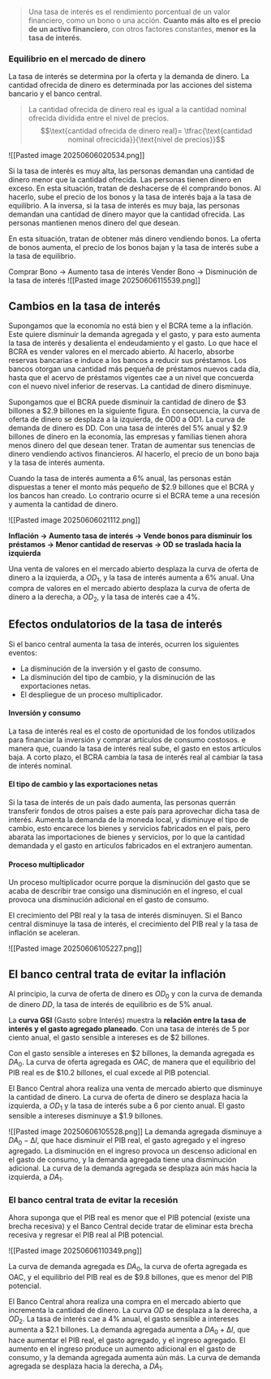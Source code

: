 > Una tasa de interés es el rendimiento porcentual de un valor financiero, como un bono o una acción. **Cuanto más alto es el precio de un activo financiero**, con otros factores constantes, **menor es la tasa de interés**.

### Equilibrio en el mercado de dinero 

La tasa de interés se determina por la oferta y la demanda de dinero. La cantidad ofrecida de dinero es determinada por las acciones del sistema bancario y el banco central. 

> La cantidad ofrecida de dinero real es igual a la cantidad nominal ofrecida dividida entre el nivel de precios. $$\text{cantidad ofrecida de dinero real}= \tfrac{\text{cantidad nominal ofrecicida}}{\text{nivel de precios}}$$

![[Pasted image 20250606020534.png]]

Si la tasa de interés es muy alta, las personas demandan una cantidad de dinero menor que la cantidad ofrecida. Las personas tienen dinero en exceso. En esta situación, tratan de deshacerse de él comprando bonos. Al hacerlo, sube el precio de los bonos y la tasa de interés baja a la tasa de equilibrio. A la inversa, si la tasa de interés es muy baja, las personas demandan una cantidad de dinero mayor que la cantidad ofrecida. Las personas mantienen menos dinero del que desean.

 En esta situación, tratan de obtener más dinero vendiendo bonos. La oferta de bonos aumenta, el precio de los bonos bajan y la tasa de interés sube a la tasa de equilibrio.
 
 Comprar Bono -> Aumento tasa de interés
Vender Bono -> Disminución de la tasa de interés
![[Pasted image 20250606115539.png]]

## Cambios en la tasa de interés

Supongamos que la economía no está bien y el BCRA teme a la inflación. Este quiere disminuir la demanda agregada y el gasto, y para esto aumenta la tasa de interés y desalienta el endeudamiento y el gasto. Lo que hace el BCRA es vender valores en el mercado abierto. Al hacerlo, absorbe reservas bancarias e induce a los bancos a reducir sus préstamos. Los bancos otorgan una cantidad más pequeña de préstamos nuevos cada día, hasta que el acervo de préstamos vigentes cae a un nivel que concuerda con el nuevo nivel inferior de reservas. La cantidad de dinero disminuye.

Supongamos que el BCRA puede disminuir la cantidad de dinero de $3 billones a $2.9 billones en la siguiente figura. En consecuencia, la curva de oferta de dinero se desplaza a
la izquierda, de OD0 a OD1. La curva de demanda de dinero es DD. Con una tasa de interés del 5% anual y $2.9 billones de dinero en la economía, las empresas y familias tienen ahora
menos dinero del que desean tener. Tratan de aumentar sus tenencias de dinero vendiendo activos financieros. Al hacerlo, el precio de un bono baja y la tasa de interés aumenta.

Cuando la tasa de interés aumenta a 6% anual, las personas están dispuestas a tener el monto más pequeño de $2.9 billones que el BCRA y los bancos han creado. Lo contrario ocurre si el BCRA teme a una recesión y aumenta la cantidad de dinero. 

![[Pasted image 20250606021112.png]]

**Inflación -> Aumento tasa de interés -> Vende bonos para disminuir los préstamos -> Menor cantidad de reservas -> OD se traslada hacia la izquierda**

Una venta de valores en el mercado abierto desplaza la curva de oferta de dinero a la izquierda, a $OD_{1}$, y la tasa de interés aumenta a 6% anual. Una compra de valores en el mercado abierto desplaza la curva de oferta de dinero a la derecha, a $OD_{2}$, y la tasa de interés cae a 4%. 

## Efectos ondulatorios de la tasa de interés

Si el banco central aumenta la tasa de interés, ocurren los siguientes eventos: 
* La disminución de la inversión y el gasto de consumo. 
* La disminución del tipo de cambio, y la disminución de las exportaciones netas. 
* El despliegue de un proceso multiplicador.

#### Inversión y consumo

La tasa de interés real es el  costo de oportunidad de los fondos utilizados para financiar la inversión y comprar artículos de consumo costosos. e manera que, cuando la tasa de interés real sube, el gasto en estos artículos baja. A corto plazo, el BCRA cambia la tasa de interés real al cambiar la tasa de interés nominal.

#### El tipo de cambio y las exportaciones netas 

Si la tasa de interés de un país dado aumenta, las personas querrán transferir fondos de otros países a este país para aprovechar dicha tasa de interés. Aumenta la demanda de la moneda local, y disminuye el tipo de cambio, esto encarece los bienes y servicios fabricados en el país, pero abarata las importaciones de bienes y servicios, por lo que la cantidad demandada y el gasto en artículos fabricados en el extranjero aumentan.
#### Proceso multiplicador

Un proceso multiplicador ocurre porque la disminución del gasto que se acaba de describir trae consigo una disminución en el ingreso, el cual provoca una disminución adicional en el gasto de consumo.

El crecimiento del PBI real y la tasa de interés disminuyen. Si el Banco central disminuye la tasa de interés, el crecimiento del PIB real y la tasa de inflación se aceleran. 

![[Pasted image 20250606105227.png]]

## El banco central trata de evitar la inflación 

Al principio, la curva de oferta de dinero es $OD_{0}$ y con la curva de demanda de dinero $DD$,
la tasa de interés de equilibrio es de 5% anual.

La **curva GSI** (Gasto sobre Interés) muestra la **relación entre la tasa de interés y el gasto agregado planeado**. Con una tasa de interés de 5 por ciento anual, el gasto sensible a
intereses es de $2 billones.

Con el gasto sensible a intereses en $2 billones, la demanda agregada es $DA_{0}$. La curva de
oferta agregada es $OAC$, de manera que el equilibrio del PIB real es de $10.2 billones, el
cual excede al PIB potencial.

El Banco Central ahora realiza una venta de mercado abierto que disminuye la cantidad
de dinero. La curva de oferta de dinero se desplaza hacia la izquierda, a $OD_{1}$ y la tasa de
interés sube a 6 por ciento anual. El gasto sensible a intereses disminuye a $1.9 billones.

![[Pasted image 20250606105528.png]]
La demanda agregada disminuye a $DA_{0} - ∆I$, que hace disminuir el PIB real, el gasto
agregado y el ingreso agregado. La disminución en el ingreso provoca un descenso
adicional en el gasto de consumo, y la demanda agregada tiene una disminución
adicional. La curva de la demanda agregada se desplaza aún más hacia la izquierda, a
$DA_{1}$.
### El banco central trata de evitar la recesión 

Ahora suponga que el PIB real es menor que el PIB potencial (existe una brecha recesiva) y
el Banco Central decide tratar de eliminar esta brecha recesiva y regresar el PIB real al PIB
potencial.

![[Pasted image 20250606110349.png]]

La curva de demanda agregada es $DA_{0}$, la curva de oferta agregada es OAC, y el equilibrio
del PIB real es de $9.8 billones, que es menor del PIB potencial.

El Banco Central ahora realiza una compra en el mercado abierto que incrementa la
cantidad de dinero. La curva $OD$ se desplaza a la derecha, a $OD_{2}$. La tasa de interés cae a
4% anual, el gasto sensible a intereses aumenta a $2.1 billones. La demanda
agregada aumenta a $DA_{0} + ∆I$, que hace aumentar el PIB real, el gasto agregado, y el
ingreso agregado. El aumento en el ingreso produce un aumento adicional en el gasto de
consumo, y la demanda agregada aumenta aún más. La curva de demanda agregada se
desplaza hacia la derecha, a $DA_{1}$.










